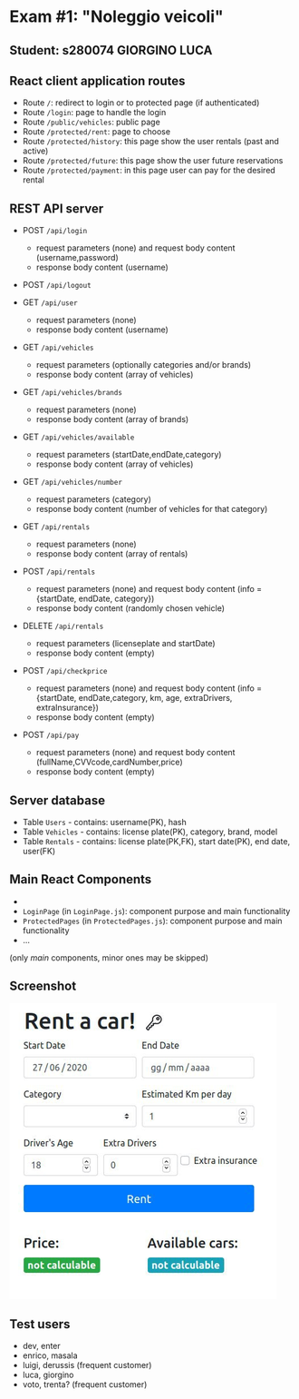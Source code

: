 # Exam #1: "Noleggio veicoli"
## Student: s280074 GIORGINO LUCA 

## React client application routes

- Route `/`: redirect to login or to protected page (if authenticated)
- Route `/login`: page to handle the login 
- Route `/public/vehicles`: public page
- Route `/protected/rent`: page to choose 
- Route `/protected/history`: this page show the user rentals (past and active)
- Route `/protected/future`:  this page show the user future reservations
- Route `/protected/payment`:  in this page user can pay for the desired rental

## REST API server

- POST `/api/login`
  - request parameters (none) and request body content (username,password)
  - response body content (username)
- POST `/api/logout`
- GET `/api/user`
  - request parameters (none)
  - response body content (username)

- GET `/api/vehicles`
  - request parameters (optionally categories and/or brands)
  - response body content (array of vehicles)
- GET `/api/vehicles/brands`
  - request parameters (none)
  - response body content (array of brands)  
- GET `/api/vehicles/available`
  - request parameters (startDate,endDate,category)
  - response body content (array of vehicles)
- GET `/api/vehicles/number`
  - request parameters (category)
  - response body content (number of vehicles for that category)

- GET `/api/rentals`
  - request parameters (none)
  - response body content (array of rentals)
- POST `/api/rentals`
  - request parameters (none) and request body content (info = {startDate, endDate, category})
  - response body content (randomly chosen vehicle)
- DELETE `/api/rentals`
  - request parameters (licenseplate and startDate)
  - response body content (empty)
- POST `/api/checkprice`
  - request parameters (none) and request body content (info = {startDate, endDate,category, km, age, extraDrivers, extraInsurance})
  - response body content (empty)
- POST `/api/pay`
  - request parameters (none) and request body content (fullName,CVVcode,cardNumber,price)
  - response body content (empty)

## Server database

- Table `Users` - contains: username(PK), hash
- Table `Vehicles` - contains: license plate(PK), category, brand, model
- Table `Rentals` - contains: license plate(PK,FK), start date(PK), end date, user(FK)

## Main React Components

-
- `LoginPage` (in `LoginPage.js`): component purpose and main functionality
- `ProtectedPages` (in `ProtectedPages.js`): component purpose and main functionality
- ...

(only _main_ components, minor ones may be skipped)

## Screenshot

![Configurator Screenshot](./img/screenshot.jpg)

## Test users

* dev, enter
* enrico, masala
* luigi, derussis (frequent customer)
* luca, giorgino
* voto, trenta? (frequent customer)
